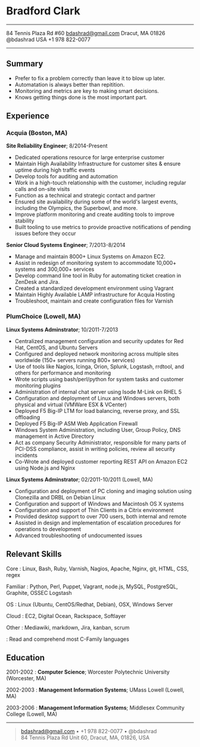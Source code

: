 Bradford Clark
==============

-----------------------      -----------------------
84 Tennis Plaza Rd #60            bdashrad@gmail.com
Dracut, MA 01826                           @bdashrad
USA                                  +1 978 822-0077
-----------------------      -----------------------

Summary
-------
* Prefer to fix a problem correctly than leave it to blow up later.
* Automatation is always better than repitition.
* Monitoring and metrics are key to making smart decisions.
* Knows getting things done is the most important part.

Experience
----------

### Acquia (Boston, MA)
**Site Reliability Engineer**; 8/2014-Present
  * Dedicated operations resource for large enterprise customer
  * Maintain High Availability Infrastructure for customer sites & ensure uptime
    during high traffic events
  * Develop tools for auditing and automation
  * Work in a high-touch relationship with the customer, including regular calls
    and on-site visits
  * Function as a technical and strategic contact and partner
  * Ensured site availability during some of the world's largest events, including
    the Olympics, the Superbowl, and more.
  * Improve platform monitoring and create auditing tools to improve stability
  * Built tooling to use metrics to provide proactive notifications of pending
    issues before they occur

**Senior Cloud Systems Engineer**; 7/2013-8/2014
  * Manage and maintain 8000+ Linux Systems on Amazon EC2.
  * Assist in redesign of monitoring system to accommodate 10,000+ systems and
    300,000+ services
  * Develop command line tool in Ruby for automating ticket creation in ZenDesk
    and Jira.
  * Created a standardized development environment using Vagrant
  * Maintain Highly Available LAMP infrastructure for Acquia Hosting
  * Troubleshoot, maintain and create configuration files for Varnish

### PlumChoice (Lowell, MA)
**Linux Systems Adminstrator**; 10/2011-7/2013

* Centralized management configuration and security updates for Red Hat,
  CentOS, and Ubuntu Servers
* Configured and deployed network monitoring across multiple sites worldwide
  (150+ servers running 800+ services)
* Use of tools like Nagios, Icinga, Orion, Splunk, Logstash, rrdtool, and others
  for performance and monitoring
* Wrote scripts using bash/perl/python for system tasks and customer monitoring
  plugins
* Administration of internal chat server using Isode M-Link on RHEL 5
* Configuration and deployment of Linux and Windows servers, both physical and
  virtual (VMWare ESX & VCenter)
* Deployed F5 Big-IP LTM for load balancing, reverse proxy, and SSL offloading
* Deployed F5 Big-IP ASM Web Application Firewall
* Windows System Administration, including User, Group Policy, DNS management in
  Active Directory
* Act as company Security Administrator, responsible for many parts of PCI-DSS
  compliance, assist in writing policies, review all security incidents
* Co-Wrote and deployed customer reporting REST API on Amazon EC2 using Node.js
  and Nginx

**Linux Systems Adminstrator**; 02/2011-10/2011 (Lowell, MA)

* Configuration and deployment of PC cloning and imaging solution using
  Clonezilla and DRBL on Debian Linux
* Configuration and support of Windows and Macintosh OS X systems
* Configuration and support of Thin Clients in a Citrix environment
* Provided desktop support to over 700 users, both internal and remote
* Assisted in design and implementation of escalation procedures for
  operations to development
* Advanced troubleshooting of undocumented issues

Relevant Skills
---------------

Core
:   Linux, Bash, Ruby, Varnish, Nagios, Apache, Nginx, git, HTML, CSS, regex

Familiar
:   Python, Perl, Puppet, Vagrant, node.js, MySQL, PostgreSQL, Graphite, OSSEC
    Logstash

OS
:   Linux (Ubuntu, CentOS/Redhat, Debian), OSX, Windows Server

Cloud
:   EC2, Digital Ocean, Rackspace, Softlayer

Other
:   Mediawiki, markdown, Jira, kanban, scrum 

:   Read and comprehend most C-Family languages

Education
---------

2001-2002
:   **Computer Science**; Worcester Polytechnic University (Worcester, MA)

2002-2003
:   **Management Information Systems**; UMass Lowell (Lowell, MA)

2003-2006
:   **Management Information Systems**; Middlesex Community College (Lowell, MA)

----

> <bdashrad@gmail.com> • +1 978 822-0077 • @bdashrad \
> 84 Tennis Plaza Rd Unit 60, Dracut, MA, 01826, USA
